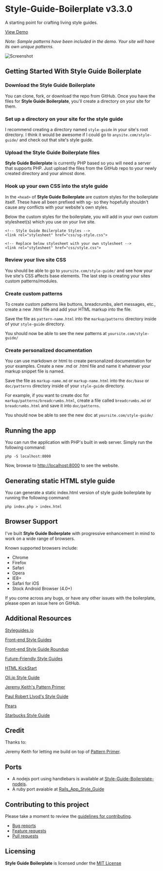 Style-Guide-Boilerplate v3.3.0
==============================

A starting point for crafting living style guides.

[View Demo](http://bjankord.github.io/Style-Guide-Boilerplate/demo.html)

*Note: Sample patterns have been included in the demo. Your site will have its own unique patterns.*

![Screenshot](http://bjankord.github.io/Style-Guide-Boilerplate/images/screenshot.png)

## Getting Started With Style Guide Boilerplate

### Download the Style Guide Boilerplate
You can clone, fork, or download the repo from GitHub.
Once you have the files for **Style Guide Boilerplate**, you'll create a directory on your site for them.

### Set up a directory on your site for the style guide
I recommend creating a directory named `style-guide` in your site's root directory. I think it would be awesome if I could go to `anysite.com/style-guide/` and check out that site's style guide.

### Upload the Style Guide Boilerplate files
**Style Guide Boilerplate** is currently PHP based so you will need a server that supports PHP. Just upload the files from the GitHub repo to your newly created directory and your almost done.

### Hook up your own CSS into the style guide
In the `<head>` of **Style Guide Boilerplate** are custom styles for the boilerplate itself. These have all been prefixed with sg- so they hopefully shouldn't cause any conflicts with your website's own styles.

Below the custom styles for the boilerplate, you will add in your own custom stylesheet(s) which you use on your live site.

    <!-- Style Guide Boilerplate Styles -->
    <link rel="stylesheet" href="css/sg-style.css">

    <!-- Replace below stylesheet with your own stylesheet -->
    <link rel="stylesheet" href="css/style.css">


### Review your live site CSS
You should be able to go to `yoursite.com/style-guide/` and see how your live site's CSS affects base elements.
The last step is creating your sites custom patterns/modules.

### Create custom patterns
To create custom patterns like buttons, breadcrumbs, alert messages, etc., create a new .html file and add your HTML markup into the file.

Save the file as `pattern-name.html` into the `markup/patterns` directory inside of your `style-guide` directory.

You should now be able to see the new patterns at `yoursite.com/style-guide/`

### Create personalized documentation
You can use markdown or html to create personalized documentation for your examples. Create a new .md or .html file and name it whatever your markup snippet file is named.

Save the file as `markup-name.md` or `markup-name.html` into the `doc/base` or `doc/patterns` directory inside of your `style-guide` directory.

For example, if you want to create doc for `markup/patterns/breadcrumbs.html`, create a file called `breadcrumbs.md` or `breadcrumbs.html` and save it into `doc/patterns`.

You should now be able to see the new doc at `yoursite.com/style-guide/`

## Running the app
You can run the application with PHP's built in web server. Simply run the following command:

`php -S localhost:8000`

Now, browse to [http://localhost:8000](http://localhost:8000) to see the website.

## Generating static HTML style guide
You can generate a static index.html version of style guide boilerplate by running the following command:

`php index.php > index.html`

## Browser Support
I've built **Style Guide Boilerplate** with progressive enhancement in mind to work on a wide range of browsers.

Known supported browsers include:

* Chrome
* Firefox
* Safari
* Opera
* IE8+
* Safari for iOS
* Stock Android Browser (4.0+)

If you come across any bugs, or have any other issues with the boilerplate, please open an issue here on GitHub.


## Additional Resources
[Styleguides.io](http://styleguides.io)

[Front-end Style Guides](http://24ways.org/2011/front-end-style-guides/)

[Front-end Style Guide Roundup](https://gimmebar.com/collection/4ecd439c2f0aaad734000022/front-end-styleguides)

[Future-Friendly Style Guides](https://speakerdeck.com/lukebrooker/future-friendly-style-guides)

[HTML KickStart](http://www.99lime.com/elements/)

[Oli.jp Style Guide](http://oli.jp/2011/style-guide/)

[Jeremy Keith's Pattern Primer](http://adactio.com/journal/5028/)

[Paul Robert Llyod's Style Guide](http://www.paulrobertlloyd.com/about/styleguide/)

[Pears](http://pea.rs/)

[Starbucks Style Guide](http://www.starbucks.com/static/reference/styleguide/)

## Credit
Thanks to:

Jeremy Keith for letting me build on top of [Pattern Primer](https://github.com/adactio/Pattern-Primer).

## Ports
* A nodejs port using handlebars is available at [Style-Guide-Boilerplate-nodejs](https://github.com/DeadlyBrad42/Style-Guide-Boilerplate-nodejs).
* A ruby port avaiable at [Rails_App_Style_Guide](https://github.com/JoshuaMSchultz/Rails_App_Style_Guide)

## Contributing to this project
Please take a moment to
review the [guidelines for contributing](CONTRIBUTING.md).

* [Bug reports](CONTRIBUTING.md#bugs)
* [Feature requests](CONTRIBUTING.md#features)
* [Pull requests](CONTRIBUTING.md#pull-requests)

## Licensing
**Style Guide Boilerplate** is licensed under the [MIT License](http://en.wikipedia.org/wiki/MIT_License)

